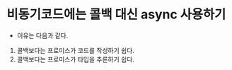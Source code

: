 
# 비동기코드에는 콜백 대신 async 사용하기

- 이유는 다음과 같다.

1. 콜백보다는 프로미스가 코드를 작성하기 쉽다.
2. 콜백보다는 프로미스가 타입을 추론하기 쉽다.

